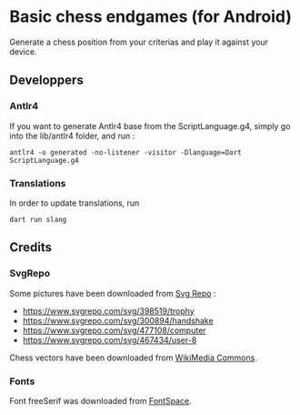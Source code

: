 # Basic chess endgames (for Android)

Generate a chess position from your criterias and play it against your device.

## Developpers

### Antlr4

If you want to generate Antlr4 base from the ScriptLanguage.g4, simply go into the lib/antlr4 folder, and run :

```
antlr4 -o generated -no-listener -visitor -Dlanguage=Dart ScriptLanguage.g4

```

### Translations

In order to update translations, run

```
dart run slang
```

## Credits

### SvgRepo

Some pictures have been downloaded from [Svg Repo](https://www.svgrepo.com/) :
* https://www.svgrepo.com/svg/398519/trophy
* https://www.svgrepo.com/svg/300894/handshake
* https://www.svgrepo.com/svg/477108/computer
* https://www.svgrepo.com/svg/467434/user-8

Chess vectors have been downloaded from [WikiMedia Commons](https://commons.wikimedia.org/wiki/Category:SVG_chess_pieces).

### Fonts

Font freeSerif was downloaded from [FontSpace](https://www.fontspace.com/freeserif-font-f13277).
